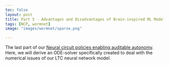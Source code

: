 ```yaml
---
toc: false
layout: post
title: Part 5 - Advantages and Disadvantages of Brain-inspired ML Models
tags: [NCP, wormnet]
image: "images/wormnet/sparse.png"

---
```


The last part of our  [Neural circuit policies enabling auditable autonomy](https://rdcu.be/b8sEo).
Here, we will derive an ODE-solver specifically created to deal with the numerical issues of our LTC neural network model.
